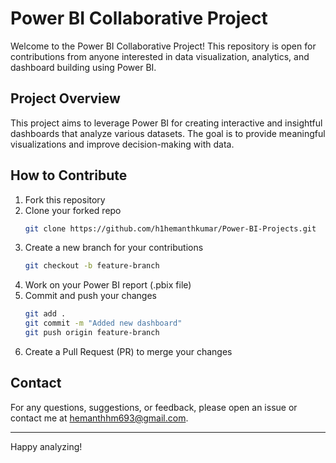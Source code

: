 # Power BI Collaborative Project

Welcome to the Power BI Collaborative Project! This repository is open for contributions from anyone interested in data visualization, analytics, and dashboard building using Power BI.

## Project Overview

This project aims to leverage Power BI for creating interactive and insightful dashboards that analyze various datasets. The goal is to provide meaningful visualizations and improve decision-making with data.

## How to Contribute

1. Fork this repository  
2. Clone your forked repo  
   ```sh
   git clone https://github.com/h1hemanthkumar/Power-BI-Projects.git
   ```
3. Create a new branch for your contributions  
   ```sh
   git checkout -b feature-branch
   ```
4. Work on your Power BI report (.pbix file)  
5. Commit and push your changes  
   ```sh
   git add .
   git commit -m "Added new dashboard"
   git push origin feature-branch
   ```
6. Create a Pull Request (PR) to merge your changes  

## Contact

For any questions, suggestions, or feedback, please open an issue or contact me at hemanthhm693@gmail.com.  

---

Happy analyzing!  
